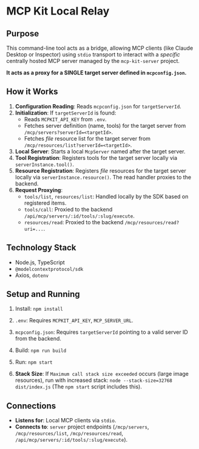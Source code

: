 # MCP Kit Local Relay

## Purpose

This command-line tool acts as a bridge, allowing MCP clients (like Claude Desktop or Inspector) using `stdio` transport to interact with a _specific_ centrally hosted MCP server managed by the `mcp-kit-server` project.

**It acts as a proxy for a SINGLE target server defined in `mcpconfig.json`.**

## How it Works

1.  **Configuration Reading**: Reads `mcpconfig.json` for `targetServerId`.
2.  **Initialization**: If `targetServerId` is found:
    - Reads `MCPKIT_API_KEY` from `.env`.
    - Fetches server definition (name, tools) for the target server from `/mcp/servers?serverId=<targetId>`.
    - Fetches _file_ resource list for the target server from `/mcp/resources/list?serverId=<targetId>`.
3.  **Local Server**: Starts a local `McpServer` named after the target server.
4.  **Tool Registration**: Registers tools for the target server locally via `serverInstance.tool()`.
5.  **Resource Registration**: Registers _file_ resources for the target server locally via `serverInstance.resource()`. The read handler proxies to the backend.
6.  **Request Proxying**:
    - `tools/list`, `resources/list`: Handled locally by the SDK based on registered items.
    - `tools/call`: Proxied to the backend `/api/mcp/servers/:id/tools/:slug/execute`.
    - `resources/read`: Proxied to the backend `/mcp/resources/read?uri=...`.

## Technology Stack

- Node.js, TypeScript
- `@modelcontextprotocol/sdk`
- Axios, `dotenv`

## Setup and Running

1.  Install: `npm install`
2.  `.env`: Requires `MCPKIT_API_KEY`, `MCP_SERVER_URL`.
3.  `mcpconfig.json`: Requires `targetServerId` pointing to a valid server ID from the backend.
4.  Build: `npm run build`
5.  Run: `npm start`

6.  **Stack Size**: If `Maximum call stack size exceeded` occurs (large image resources), run with increased stack: `node --stack-size=32768 dist/index.js` (The `npm start` script includes this).

## Connections

- **Listens for**: Local MCP clients via `stdio`.
- **Connects to**: `server` project endpoints (`/mcp/servers`, `/mcp/resources/list`, `/mcp/resources/read`, `/api/mcp/servers/:id/tools/:slug/execute`).
